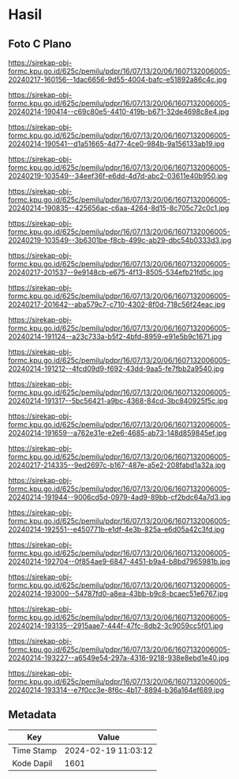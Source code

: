 # Hasil

## Foto C Plano

https://sirekap-obj-formc.kpu.go.id/625c/pemilu/pdpr/16/07/13/20/06/1607132006005-20240217-160156--1dac6656-9d55-4004-bafc-e51892a86c4c.jpg

https://sirekap-obj-formc.kpu.go.id/625c/pemilu/pdpr/16/07/13/20/06/1607132006005-20240214-190414--c69c80e5-4410-419b-b671-32de4698c8e4.jpg

https://sirekap-obj-formc.kpu.go.id/625c/pemilu/pdpr/16/07/13/20/06/1607132006005-20240214-190541--d1a51665-4d77-4ce0-984b-9a156133ab19.jpg

https://sirekap-obj-formc.kpu.go.id/625c/pemilu/pdpr/16/07/13/20/06/1607132006005-20240219-103549--34eef36f-e6dd-4d7d-abc2-03611e40b950.jpg

https://sirekap-obj-formc.kpu.go.id/625c/pemilu/pdpr/16/07/13/20/06/1607132006005-20240214-190835--425656ac-c6aa-4264-8d15-8c705c72c0c1.jpg

https://sirekap-obj-formc.kpu.go.id/625c/pemilu/pdpr/16/07/13/20/06/1607132006005-20240219-103549--3b6301be-f8cb-499c-ab29-dbc54b0333d3.jpg

https://sirekap-obj-formc.kpu.go.id/625c/pemilu/pdpr/16/07/13/20/06/1607132006005-20240217-201537--9e9148cb-e675-4f13-8505-534efb21fd5c.jpg

https://sirekap-obj-formc.kpu.go.id/625c/pemilu/pdpr/16/07/13/20/06/1607132006005-20240217-201642--aba579c7-c710-4302-8f0d-718c56f24eac.jpg

https://sirekap-obj-formc.kpu.go.id/625c/pemilu/pdpr/16/07/13/20/06/1607132006005-20240214-191124--a23c733a-b5f2-4bfd-8959-e91e5b9c1671.jpg

https://sirekap-obj-formc.kpu.go.id/625c/pemilu/pdpr/16/07/13/20/06/1607132006005-20240214-191212--4fcd09d9-f692-43dd-9aa5-fe7fbb2a9540.jpg

https://sirekap-obj-formc.kpu.go.id/625c/pemilu/pdpr/16/07/13/20/06/1607132006005-20240214-191317--5bc56421-a9bc-4368-84cd-3bc840925f5c.jpg

https://sirekap-obj-formc.kpu.go.id/625c/pemilu/pdpr/16/07/13/20/06/1607132006005-20240214-191659--a762e31e-e2e6-4685-ab73-148d859845ef.jpg

https://sirekap-obj-formc.kpu.go.id/625c/pemilu/pdpr/16/07/13/20/06/1607132006005-20240217-214335--9ed2697c-b167-487e-a5e2-208fabd1a32a.jpg

https://sirekap-obj-formc.kpu.go.id/625c/pemilu/pdpr/16/07/13/20/06/1607132006005-20240214-191944--9006cd5d-0979-4ad9-89bb-cf2bdc64a7d3.jpg

https://sirekap-obj-formc.kpu.go.id/625c/pemilu/pdpr/16/07/13/20/06/1607132006005-20240214-192551--e450771b-e1df-4e3b-825a-e6d05a42c3fd.jpg

https://sirekap-obj-formc.kpu.go.id/625c/pemilu/pdpr/16/07/13/20/06/1607132006005-20240214-192704--0f854ae9-6847-4451-b9a4-b8bd7965981b.jpg

https://sirekap-obj-formc.kpu.go.id/625c/pemilu/pdpr/16/07/13/20/06/1607132006005-20240214-193000--54787fd0-a8ea-43bb-b9c8-bcaec51e6767.jpg

https://sirekap-obj-formc.kpu.go.id/625c/pemilu/pdpr/16/07/13/20/06/1607132006005-20240214-193135--2915aae7-444f-47fc-8db2-3c9059cc5f01.jpg

https://sirekap-obj-formc.kpu.go.id/625c/pemilu/pdpr/16/07/13/20/06/1607132006005-20240214-193227--a6549e54-297a-4316-9218-938e8ebd1e40.jpg

https://sirekap-obj-formc.kpu.go.id/625c/pemilu/pdpr/16/07/13/20/06/1607132006005-20240214-193314--e7f0cc3e-8f6c-4b17-8894-b36a164ef689.jpg


## Metadata

| Key        | Value               |
| ---------- | ------------------- |
| Time Stamp | 2024-02-19 11:03:12 |
| Kode Dapil | 1601                |



